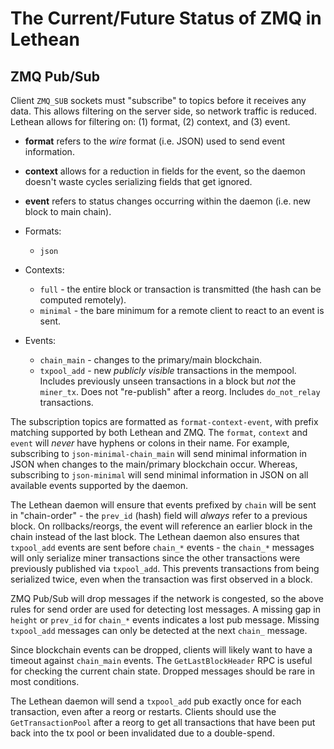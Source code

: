 # The Current/Future Status of ZMQ in Lethean

## ZMQ Pub/Sub
Client `ZMQ_SUB` sockets must "subscribe" to topics before it receives any data.
This allows filtering on the server side, so network traffic is reduced. Lethean
allows for filtering on: (1) format, (2) context, and (3) event.

* **format** refers to the _wire_ format (i.e. JSON) used to send event
  information.
* **context** allows for a reduction in fields for the event, so the
  daemon doesn't waste cycles serializing fields that get ignored.
* **event** refers to status changes occurring within the daemon (i.e. new
  block to main chain).

* Formats:
    * `json`
* Contexts:
    * `full` - the entire block or transaction is transmitted (the hash can be
      computed remotely).
    * `minimal` - the bare minimum for a remote client to react to an event is
      sent.
* Events:
    * `chain_main` - changes to the primary/main blockchain.
    * `txpool_add` - new _publicly visible_ transactions in the mempool.
      Includes previously unseen transactions in a block but _not_ the
      `miner_tx`. Does not "re-publish" after a reorg. Includes `do_not_relay`
      transactions.

The subscription topics are formatted as `format-context-event`, with prefix
matching supported by both Lethean and ZMQ. The `format`, `context` and `event`
will _never_ have hyphens or colons in their name. For example, subscribing to
`json-minimal-chain_main` will send minimal information in JSON when changes
to the main/primary blockchain occur. Whereas, subscribing to `json-minimal`
will send minimal information in JSON on all available events supported by the
daemon.

The Lethean daemon will ensure that events prefixed by `chain` will be sent in
"chain-order" - the `prev_id` (hash) field will _always_ refer to a previous
block. On rollbacks/reorgs, the event will reference an earlier block in the
chain instead of the last block. The Lethean daemon also ensures that
`txpool_add` events are sent before `chain_*` events - the `chain_*` messages
will only serialize miner transactions since the other transactions were
previously published via `txpool_add`. This prevents transactions from being
serialized twice, even when the transaction was first observed in a block.

ZMQ Pub/Sub will drop messages if the network is congested, so the above rules
for send order are used for detecting lost messages. A missing gap in `height`
or `prev_id` for `chain_*` events indicates a lost pub message. Missing
`txpool_add` messages can only be detected at the next `chain_` message.

Since blockchain events can be dropped, clients will likely want to have a
timeout against `chain_main` events. The `GetLastBlockHeader` RPC is useful
for checking the current chain state. Dropped messages should be rare in most
conditions.

The Lethean daemon will send a `txpool_add` pub exactly once for each
transaction, even after a reorg or restarts. Clients should use the
`GetTransactionPool` after a reorg to get all transactions that have been put
back into the tx pool or been invalidated due to a double-spend.


